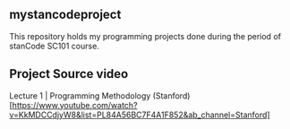 ## mystancodeproject
This repository holds my programming projects done during the period of stanCode SC101 course.

## Project Source video
Lecture 1 | Programming Methodology (Stanford)[https://www.youtube.com/watch?v=KkMDCCdjyW8&list=PL84A56BC7F4A1F852&ab_channel=Stanford]
